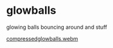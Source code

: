 # glowballs
glowing balls bouncing around and stuff

[compressedglowballs.webm](https://user-images.githubusercontent.com/30433379/226877103-b27fabca-3dab-4bb2-a3df-f8145927e7c5.webm)
